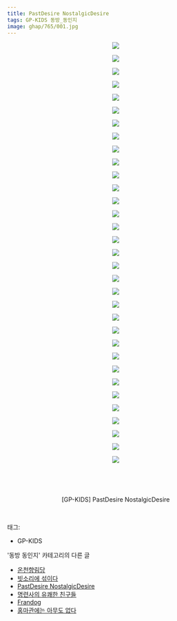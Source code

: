 ```yaml
---
title: PastDesire NostalgicDesire
tags: GP-KIDS 동방_동인지
image: ghap/765/001.jpg
---
```

<div class="article">
<p style="text-align: center; clear: none; float: none;"><img src="{{ site.nasurl }}/ghap/765/001.jpg"/></p>
<p style="text-align: center; clear: none; float: none;"><img src="{{ site.nasurl }}/ghap/765/002.jpg"/></p>
<p style="text-align: center; clear: none; float: none;"><img src="{{ site.nasurl }}/ghap/765/003.jpg"/></p>
<p style="text-align: center; clear: none; float: none;"><img src="{{ site.nasurl }}/ghap/765/004.jpg"/></p>
<p style="text-align: center; clear: none; float: none;"><img src="{{ site.nasurl }}/ghap/765/005.jpg"/></p>
<p style="text-align: center; clear: none; float: none;"><img src="{{ site.nasurl }}/ghap/765/006.jpg"/></p>
<p style="text-align: center; clear: none; float: none;"><img src="{{ site.nasurl }}/ghap/765/007.jpg"/></p>
<p style="text-align: center; clear: none; float: none;"><img src="{{ site.nasurl }}/ghap/765/008.jpg"/></p>
<p style="text-align: center; clear: none; float: none;"><img src="{{ site.nasurl }}/ghap/765/009.jpg"/></p>
<p style="text-align: center; clear: none; float: none;"><img src="{{ site.nasurl }}/ghap/765/010.jpg"/></p>
<p style="text-align: center; clear: none; float: none;"><img src="{{ site.nasurl }}/ghap/765/011.jpg"/></p>
<p style="text-align: center; clear: none; float: none;"><img src="{{ site.nasurl }}/ghap/765/012.jpg"/></p>
<p style="text-align: center; clear: none; float: none;"><img src="{{ site.nasurl }}/ghap/765/013.jpg"/></p>
<p style="text-align: center; clear: none; float: none;"><img src="{{ site.nasurl }}/ghap/765/014.jpg"/></p>
<p style="text-align: center; clear: none; float: none;"><img src="{{ site.nasurl }}/ghap/765/015.jpg"/></p>
<p style="text-align: center; clear: none; float: none;"><img src="{{ site.nasurl }}/ghap/765/016.jpg"/></p>
<p style="text-align: center; clear: none; float: none;"><img src="{{ site.nasurl }}/ghap/765/017.jpg"/></p>
<p style="text-align: center; clear: none; float: none;"><img src="{{ site.nasurl }}/ghap/765/018.jpg"/></p>
<p style="text-align: center; clear: none; float: none;"><img src="{{ site.nasurl }}/ghap/765/019.jpg"/></p>
<p style="text-align: center; clear: none; float: none;"><img src="{{ site.nasurl }}/ghap/765/020.jpg"/></p>
<p style="text-align: center; clear: none; float: none;"><img src="{{ site.nasurl }}/ghap/765/021.jpg"/></p>
<p style="text-align: center; clear: none; float: none;"><img src="{{ site.nasurl }}/ghap/765/022.jpg"/></p>
<p style="text-align: center; clear: none; float: none;"><img src="{{ site.nasurl }}/ghap/765/023.jpg"/></p>
<p style="text-align: center; clear: none; float: none;"><img src="{{ site.nasurl }}/ghap/765/024.jpg"/></p>
<p style="text-align: center; clear: none; float: none;"><img src="{{ site.nasurl }}/ghap/765/025.jpg"/></p>
<p style="text-align: center; clear: none; float: none;"><img src="{{ site.nasurl }}/ghap/765/026.jpg"/></p>
<p style="text-align: center; clear: none; float: none;"><img src="{{ site.nasurl }}/ghap/765/027.jpg"/></p>
<p style="text-align: center; clear: none; float: none;"><img src="{{ site.nasurl }}/ghap/765/028.jpg"/></p>
<p style="text-align: center; clear: none; float: none;"><img src="{{ site.nasurl }}/ghap/765/029.jpg"/></p>
<p style="text-align: center; clear: none; float: none;"><img src="{{ site.nasurl }}/ghap/765/030.jpg"/></p>
<p style="text-align: center; clear: none; float: none;"><img src="{{ site.nasurl }}/ghap/765/031.jpg"/></p>
<p style="text-align: center; clear: none; float: none;"><img src="{{ site.nasurl }}/ghap/765/032.jpg"/></p>
<p style="text-align: center; clear: none; float: none;"><img src="{{ site.nasurl }}/ghap/765/033.jpg"/></p>
<p style="text-align: center; clear: none; float: none;"><br/></p>
<p style="text-align: center; clear: none; float: none;"><br/></p>
<p style="text-align: center; clear: none; float: none;">[GP-KIDS] PastDesire NostalgicDesire</p>
<p><br/></p>
</div><div class="tagTrail">
<p>태그: </p>
<ul>
<li>GP-KIDS</li>
</ul>
</div><div class="another">
<p>'동방 동인지' 카테고리의 다른 글</p>
<ul>
<li><a href="/2016-07-09-ghap_767">온천향림당</a></li>
<li><a href="/2016-07-09-ghap_766">빗소리에 섞이다</a></li>
<li><a href="/2016-07-09-ghap_765">PastDesire NostalgicDesire</a></li>
<li><a href="/2016-07-09-ghap_764">명련사의 유쾌한 친구들</a></li>
<li><a href="/2016-07-09-ghap_763">Frandog</a></li>
<li><a href="/2016-07-09-ghap_762">홍마관에는 아무도 없다</a></li>
</ul>
</div><div class="cb_module cb_fluid">
<div class="cb_wrt cb_profile">
</div><!-- commentList close -->
</div>